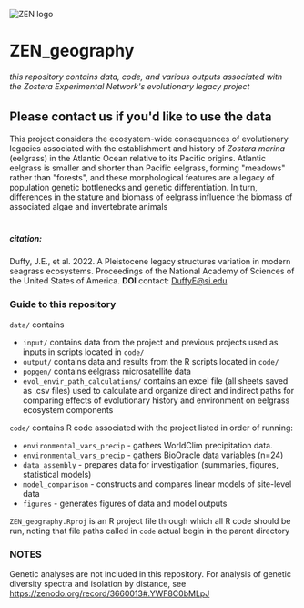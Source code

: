 ![ZEN logo](http://zenscience.org/wp-content/uploads/2011/09/Zen_header_logo_50_pct.png)
# ZEN_geography
###### this repository contains data, code, and various outputs associated with the _Zostera_ Experimental Network's evolutionary legacy project

## Please contact us if you'd like to use the data

This project considers the ecosystem-wide consequences of evolutionary legacies associated with the establishment and history of _Zostera marina_ (eelgrass) in the Atlantic Ocean relative to its Pacific origins. Atlantic eelgrass is smaller and shorter than Pacific eelgrass, forming "meadows" rather than "forests", and these morphological features are a legacy of population genetic bottlenecks and genetic differentiation. In turn, differences in the stature and biomass of eelgrass influence the biomass of associated algae and invertebrate animals
# 

##### citation:
Duffy, J.E., et al. 2022. A Pleistocene legacy structures variation in modern seagrass ecosystems. Proceedings of the National Academy of Sciences of the United States of America. **DOI**
contact: DuffyE@si.edu

### Guide to this repository
`data/` contains 
- `input/` contains data from the project and previous projects used as inputs in scripts located in `code/`
- `output/` contains data and results from the R scripts located in `code/`
- `popgen/` contains eelgrass microsatellite data
- `evol_envir_path_calculations/` contains an excel file (all sheets saved as .csv files) used to calculate and organize direct and indirect paths for comparing effects of evolutionary history and environment on eelgrass ecosystem components

`code/` contains R code associated with the project listed in order of running:
- `environmental_vars_precip` - gathers WorldClim precipitation data.
- `environmental_vars_precip` - gathers BioOracle data variables (n=24)
- `data_assembly` - prepares data for investigation (summaries, figures, statistical models)
- `model_comparison` - constructs and compares linear models of site-level data
- `figures` - generates figures of data and model outputs

`ZEN_geography.Rproj` is an R project file through which all R code should be run, noting that file paths called in `code` actual begin in the parent directory

### NOTES
Genetic analyses are not included in this repository. For analysis of genetic diversity spectra and isolation by distance, see https://zenodo.org/record/3660013#.YWF8C0bMLpJ
